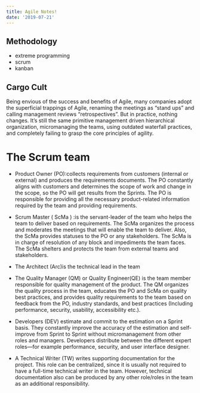 ```yaml
---
title: Agile Notes!
date: '2019-07-21'
---
```


## Methodology

- extreme programming
- scrum
- kanban

## Cargo Cult

Being envious of the success and benefits of Agile, many companies adopt the superficial trappings of Agile, renaming the meetings as “stand ups” and calling management reviews “retrospectives”. But in practice, nothing changes. It’s still the same primitive management driven hierarchical organization, micromanaging the teams, using outdated waterfall practices, and completely failing to grasp the core principles of agility.

# The Scrum team

- Product Owner (PO):collects requirements from customers (internal or external) and produces the requirements documents. The PO constantly aligns with customers and determines the scope of work and change in the scope, so the PO will get results from the Sprints. The PO is responsible for providing all the necessary product-related information required by the team and providing requirements.

- Scrum Master ( ScMa ) :is the servant-leader of the team who helps the team to deliver based on requirements. The ScMa organizes the process and moderates the meetings that will enable the team to deliver. Also, the ScMa provides statuses to the PO or any stakeholders. The ScMa is in charge of resolution of any block and impediments the team faces. The ScMa shelters and protects the team from external teams and stakeholders.

- The Architect (Arc)is the technical lead in the team

- The Quality Manager (QM) or Quality Engineer(QE) is the team member responsible for quality management of the product. The QM organizes the quality process in the team, educates the PO and ScMa on quality best practices, and provides quality requirements to the team based on feedback from the PO, industry standards, and best practices (Including performance, security, usability, accessibility etc.).

- Developers (DEV) estimate and commit to the estimation on a Sprint basis. They constantly improve the accuracy of the estimation and self-improve from Sprint to Sprint without micromanagement from other roles and managers. Developers distribute between the different expert roles—for example performance, security, and user interface designer.

- A Technical Writer (TW) writes supporting documentation for the project. This role can be centralized, since it is usually not required to have a full-time technical writer in the team. However, technical documentation also can be produced by any other role/roles in the team as an additional responsibility.
